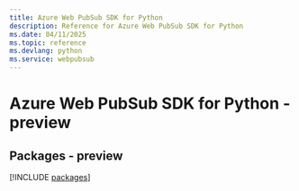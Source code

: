 ```yaml
---
title: Azure Web PubSub SDK for Python
description: Reference for Azure Web PubSub SDK for Python
ms.date: 04/11/2025
ms.topic: reference
ms.devlang: python
ms.service: webpubsub
---
```

# Azure Web PubSub SDK for Python - preview
## Packages - preview
[!INCLUDE [packages](web-pubsub-index.md)]